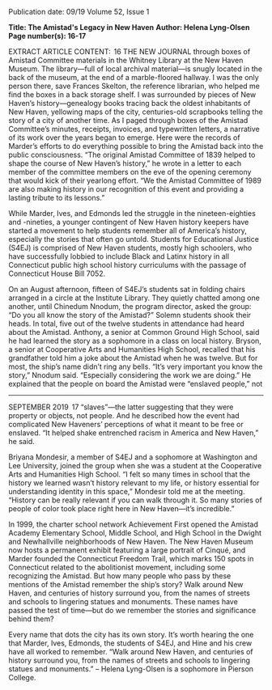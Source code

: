 Publication date: 09/19
Volume 52, Issue 1

**Title: The Amistad's Legacy in New Haven**
**Author: Helena Lyng-Olsen**
**Page number(s): 16-17**

EXTRACT ARTICLE CONTENT:
 16
THE  NEW  JOURNAL
through boxes of Amistad Committee materials in 
the Whitney Library at the New Haven Museum. 
The library—full of local archival material—is 
snugly located in the back of the museum, at the 
end of a marble-floored hallway. I was the only 
person there, save Frances Skelton, the reference 
librarian, who helped me find the boxes in a back 
storage shelf. I was surrounded by pieces of New 
Haven’s history—genealogy books tracing back the 
oldest inhabitants of New Haven, yellowing maps 
of the city, centuries-old scrapbooks telling the 
story of a city of another time. As I paged through 
boxes of the Amistad Committee’s minutes, 
receipts, invoices, and typewritten letters, a 
narrative of its work over the years began to emerge. 
Here were the records of Marder’s efforts 
to do everything possible to 
bring the Amistad 
back into the public 
consciousness. “The original Amistad 
Committee of 1839 helped to shape the course of 
New Haven’s history,” he wrote in a letter to each 
member of the committee members on the eve 
of the opening ceremony that would kick of their 
yearlong effort. “We the Amistad Committee of 
1989 are also making history in our recognition 
of this event and providing a lasting tribute to its 
lessons.”


While Marder, Ives, and Edmonds led the 
struggle in the nineteen-eighties and -nineties, 
a younger contingent of New Haven history 
keepers have started a movement to help students 
remember all of America’s history, especially 
the stories that often go untold. Students for 
Educational Justice (S4EJ) is comprised of New 
Haven students, mostly high schoolers, who 
have successfully lobbied to include Black and 
Latinx history in all Connecticut public high 
school history curriculums with the passage of 
Connecticut House Bill 7052.


On an August afternoon, fifteen of S4EJ’s 
students sat in folding chairs arranged in a circle 
at the Institute Library. They quietly chatted 
among one another, until Chinedum Nnodum, 
the program director, asked the group: “Do you 
all know the story of the Amistad?” 
Solemn students shook their heads. In total, five 
out of the twelve students in attendance had heard 
about the Amistad. Anthony, a senior at Common 
Ground High School, said he had learned the story 
as a sophomore in a class on local history. Bryson, 
a senior at Cooperative Arts and Humanities High 
School, recalled that his grandfather told him a 
joke about the Amistad when he was twelve. But 
for most, the ship’s name didn’t ring any bells. 
“It’s very important you know the story,” 
Nnodum said. “Especially considering the work 
we are doing.” He explained that the people on 
board the Amistad were “enslaved people,” not 


---

SEPTEMBER 2019
 17
“slaves”—the latter suggesting that they were 
property or objects, not people. And he described 
how the event had complicated New Haveners’ 
perceptions of what it meant to be free or enslaved. 
“It helped shake entrenched racism in America 
and New Haven,” he said.


Briyana Mondesir, a member of S4EJ and a 
sophomore at Washington and Lee University, 
joined the group when she was a student at the 
Cooperative Arts and Humanities High School. 
“I felt so many times in school that the history 
we learned wasn’t history relevant to my life, or 
history essential for understanding identity in this 
space,” Mondesir told me at the meeting. “History 
can be really relevant if you can walk through it. 
So many stories of people of color took place right 
here in New Haven—it’s incredible.”


In 1999, the charter school network Achievement 
First opened the Amistad Academy Elementary 
School, Middle School, and High School in the 
Dwight and Newhallville neighborhoods of New 
Haven. The New Haven Museum now hosts a 
permanent exhibit featuring a large portrait of 
Cinqué, and Marder founded the Connecticut 
Freedom Trail, which marks 150 spots in 
Connecticut related to the abolitionist movement, 
including some recognizing the Amistad. 
But how many people who pass by these 
mentions of the Amistad remember the ship’s 
story? Walk around New Haven, and centuries of 
history surround you, from the names of streets 
and schools to lingering statues and monuments. 
These names have passed the test of time—but do 
we remember the stories and significance behind 
them? 


Every name that dots the city has its own story. 
It’s worth hearing the one that Marder, Ives, 
Edmonds, the students of S4EJ, and Hine and his 
crew have all worked to remember. 
“Walk around New Haven, 
and centuries of history 
surround you, from the 
names of streets and 
schools to lingering statues 
and monuments.”
– Helena Lyng-Olsen is a 
sophomore in Pierson College.